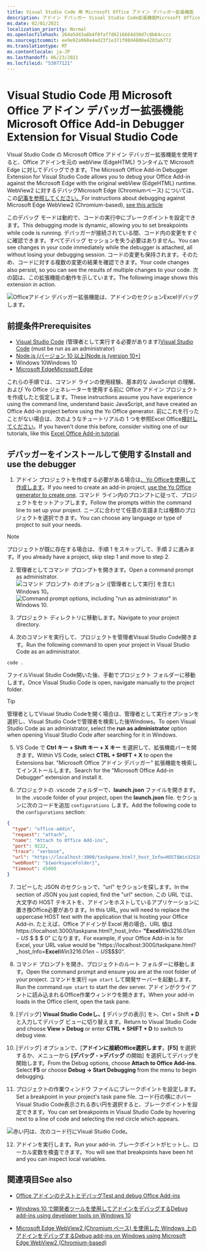 ```yaml
---
title: Visual Studio Code 用 Microsoft Office アドイン デバッガー拡張機能
description: アドイン デバッガー Visual Studio Code拡張機能Microsoft Office使用して、アドインのOfficeデバッグします。
ms.date: 02/01/2021
localization_priority: Normal
ms.openlocfilehash: 264a5d43a8b4f0faf7d6216664d30d7c8b64cccc
ms.sourcegitcommit: ee9e92a968e4ad23f1e371f00d4888e4203ab772
ms.translationtype: MT
ms.contentlocale: ja-JP
ms.lasthandoff: 06/23/2021
ms.locfileid: "53077121"
---
```

# <a name="microsoft-office-add-in-debugger-extension-for-visual-studio-code"></a><span data-ttu-id="2a390-103">Visual Studio Code 用 Microsoft Office アドイン デバッガー拡張機能</span><span class="sxs-lookup"><span data-stu-id="2a390-103">Microsoft Office Add-in Debugger Extension for Visual Studio Code</span></span>

<span data-ttu-id="2a390-104">Visual Studio Code の Microsoft Office アドイン デバッガー拡張機能を使用すると、Office アドインを元の webView (EdgeHTML) ランタイムで Microsoft Edge に対してデバッグできます。</span><span class="sxs-lookup"><span data-stu-id="2a390-104">The Microsoft Office Add-in Debugger Extension for Visual Studio Code allows you to debug your Office Add-in against the Microsoft Edge with the original webView (EdgeHTML) runtime.</span></span> <span data-ttu-id="2a390-105">WebView2 に対するデバッグMicrosoft Edge (Chromiumベース) については、この[記事を参照してください。](./debug-desktop-using-edge-chromium.md)</span><span class="sxs-lookup"><span data-stu-id="2a390-105">For instructions about debugging against Microsoft Edge WebView2 (Chromium-based), [see this article](./debug-desktop-using-edge-chromium.md)</span></span>

<span data-ttu-id="2a390-106">このデバッグ モードは動的で、コードの実行中にブレークポイントを設定できます。</span><span class="sxs-lookup"><span data-stu-id="2a390-106">This debugging mode is dynamic, allowing you to set breakpoints while code is running.</span></span> <span data-ttu-id="2a390-107">デバッガーが接続されている間、コード内の変更をすぐに確認できます。すべてデバッグ セッションを失う必要はありません。</span><span class="sxs-lookup"><span data-stu-id="2a390-107">You can see changes in your code immediately while the debugger is attached, all without losing your debugging session.</span></span> <span data-ttu-id="2a390-108">コードの変更も保持されます。そのため、コードに対する複数の変更の結果を確認できます。</span><span class="sxs-lookup"><span data-stu-id="2a390-108">Your code changes also persist, so you can see the results of multiple changes to your code.</span></span> <span data-ttu-id="2a390-109">次の図は、この拡張機能の動作を示しています。</span><span class="sxs-lookup"><span data-stu-id="2a390-109">The following image shows this extension in action.</span></span>

![Officeアドイン デバッガー拡張機能は、アドインのセクションExcelデバッグします。](../images/vs-debugger-extension-for-office-addins.jpg)

## <a name="prerequisites"></a><span data-ttu-id="2a390-111">前提条件</span><span class="sxs-lookup"><span data-stu-id="2a390-111">Prerequisites</span></span>

- <span data-ttu-id="2a390-112">[Visual Studio Code](https://code.visualstudio.com/) (管理者として実行する必要があります)</span><span class="sxs-lookup"><span data-stu-id="2a390-112">[Visual Studio Code](https://code.visualstudio.com/) (must be run as an administrator)</span></span>
- [<span data-ttu-id="2a390-113">Node.js (バージョン 10 以上)</span><span class="sxs-lookup"><span data-stu-id="2a390-113">Node.js (version 10+)</span></span>](https://nodejs.org/)
- <span data-ttu-id="2a390-114">Windows 10</span><span class="sxs-lookup"><span data-stu-id="2a390-114">Windows 10</span></span>
- [<span data-ttu-id="2a390-115">Microsoft Edge</span><span class="sxs-lookup"><span data-stu-id="2a390-115">Microsoft Edge</span></span>](https://www.microsoft.com/edge)

<span data-ttu-id="2a390-116">これらの手順では、コマンド ラインの使用経験、基本的な JavaScript の理解、および Yo Office ジェネレーターを使用する前に Office アドイン プロジェクトを作成したと仮定します。</span><span class="sxs-lookup"><span data-stu-id="2a390-116">These instructions assume you have experience using the command line, understand basic JavaScript, and have created an Office Add-in project before using the Yo Office generator.</span></span> <span data-ttu-id="2a390-117">前にこれを行ったことがない場合は、次のようなチュートリアルの 1 つを参照Excel Office[検討してください](../tutorials/excel-tutorial.md)。</span><span class="sxs-lookup"><span data-stu-id="2a390-117">If you haven't done this before, consider visiting one of our tutorials, like this [Excel Office Add-in tutorial](../tutorials/excel-tutorial.md).</span></span>

## <a name="install-and-use-the-debugger"></a><span data-ttu-id="2a390-118">デバッガーをインストールして使用する</span><span class="sxs-lookup"><span data-stu-id="2a390-118">Install and use the debugger</span></span>

1. <span data-ttu-id="2a390-119">アドイン プロジェクトを作成する必要がある場合は[、Yo Officeを使用して作成します](../quickstarts/excel-quickstart-jquery.md?tabs=yeomangenerator)。</span><span class="sxs-lookup"><span data-stu-id="2a390-119">If you need to create an add-in project, [use the Yo Office generator to create one](../quickstarts/excel-quickstart-jquery.md?tabs=yeomangenerator).</span></span> <span data-ttu-id="2a390-120">コマンド ライン内のプロンプトに従って、プロジェクトをセットアップします。</span><span class="sxs-lookup"><span data-stu-id="2a390-120">Follow the prompts within the command line to set up your project.</span></span> <span data-ttu-id="2a390-121">ニーズに合わせて任意の言語または種類のプロジェクトを選択できます。</span><span class="sxs-lookup"><span data-stu-id="2a390-121">You can choose any language or type of project to suit your needs.</span></span>

> [!NOTE]
> <span data-ttu-id="2a390-122">プロジェクトが既に存在する場合は、手順 1 をスキップして、手順 2 に進みます。</span><span class="sxs-lookup"><span data-stu-id="2a390-122">If you already have a project, skip step 1 and move to step 2.</span></span>

2. <span data-ttu-id="2a390-123">管理者としてコマンド プロンプトを開きます。</span><span class="sxs-lookup"><span data-stu-id="2a390-123">Open a command prompt as administrator.</span></span>
   <span data-ttu-id="2a390-124">![コマンド プロンプト のオプション ([管理者として実行] を含む) Windows 10。](../images/run-as-administrator-vs-code.jpg)</span><span class="sxs-lookup"><span data-stu-id="2a390-124">![Command prompt options, including "run as administrator" in Windows 10.](../images/run-as-administrator-vs-code.jpg)</span></span>

3. <span data-ttu-id="2a390-125">プロジェクト ディレクトリに移動します。</span><span class="sxs-lookup"><span data-stu-id="2a390-125">Navigate to your project directory.</span></span>

4. <span data-ttu-id="2a390-126">次のコマンドを実行して、プロジェクトを管理者Visual Studio Code開きます。</span><span class="sxs-lookup"><span data-stu-id="2a390-126">Run the following command to open your project in Visual Studio Code as an administrator.</span></span>

```command&nbsp;line
code .
```

<span data-ttu-id="2a390-127">ファイルVisual Studio Code開いた後、手動でプロジェクト フォルダーに移動します。</span><span class="sxs-lookup"><span data-stu-id="2a390-127">Once Visual Studio Code is open, navigate manually to the project folder.</span></span>

> [!TIP]
> <span data-ttu-id="2a390-128">管理者としてVisual Studio Codeを開く場合は、管理者として実行オプションを選択し、Visual Studio Codeで管理者を検索した後Windows。</span><span class="sxs-lookup"><span data-stu-id="2a390-128">To open Visual Studio Code as an administrator, select the **run as administrator** option when opening Visual Studio Code after searching for it in Windows.</span></span>

5. <span data-ttu-id="2a390-129">VS Code で **Ctrl キー + Shift キー + X キー** を選択して、拡張機能バーを開きます。</span><span class="sxs-lookup"><span data-stu-id="2a390-129">Within VS Code, select **CTRL + SHIFT + X** to open the Extensions bar.</span></span> <span data-ttu-id="2a390-130">"Microsoft Office アドイン デバッガー" 拡張機能を検索してインストールします。</span><span class="sxs-lookup"><span data-stu-id="2a390-130">Search for the "Microsoft Office Add-in Debugger" extension and install it.</span></span>

6. <span data-ttu-id="2a390-131">プロジェクトの .vscode フォルダーで、**launch.json** ファイルを開きます。</span><span class="sxs-lookup"><span data-stu-id="2a390-131">In the .vscode folder of your project, open the **launch.json** file.</span></span> <span data-ttu-id="2a390-132">セクションに次のコードを追加 `configurations` します。</span><span class="sxs-lookup"><span data-stu-id="2a390-132">Add the following code to the `configurations` section:</span></span>

```JSON
{
  "type": "office-addin",
  "request": "attach",
  "name": "Attach to Office Add-ins",
  "port": 9222,
  "trace": "verbose",
  "url": "https://localhost:3000/taskpane.html?_host_Info=HOST$Win32$16.01$en-US$$$$0",
  "webRoot": "${workspaceFolder}",
  "timeout": 45000
}
```

7. <span data-ttu-id="2a390-133">コピーした JSON のセクションで、"url" セクションを探します。</span><span class="sxs-lookup"><span data-stu-id="2a390-133">In the section of JSON you just copied, find the "url" section.</span></span> <span data-ttu-id="2a390-134">この URL では、大文字の HOST テキストを、アドインをホストしているアプリケーションに置き換Office必要があります。</span><span class="sxs-lookup"><span data-stu-id="2a390-134">In this URL, you will need to replace the uppercase HOST text with the application that is hosting your Office Add-in.</span></span> <span data-ttu-id="2a390-135">たとえば、Office アドインが Excel 用の場合、URL 値は https://localhost:3000/taskpane.html?_host_Info= <strong>"Excel</strong>$Win 32$16.01$en-US$ \$ \$ \$ 0" になります。</span><span class="sxs-lookup"><span data-stu-id="2a390-135">For example, if your Office Add-in is for Excel, your URL value would be "https://localhost:3000/taskpane.html?_host_Info=<strong>Excel</strong>$Win32$16.01$en-US$\$\$\$0".</span></span>

8. <span data-ttu-id="2a390-136">コマンド プロンプトを開き、プロジェクトのルート フォルダーに移動します。</span><span class="sxs-lookup"><span data-stu-id="2a390-136">Open the command prompt and ensure you are at the root folder of your project.</span></span> <span data-ttu-id="2a390-137">コマンドを実行 `npm start` して開発サーバーを起動します。</span><span class="sxs-lookup"><span data-stu-id="2a390-137">Run the command `npm start` to start the dev server.</span></span> <span data-ttu-id="2a390-138">アドインがクライアントに読み込まれるOffice作業ウィンドウを開きます。</span><span class="sxs-lookup"><span data-stu-id="2a390-138">When your add-in loads in the Office client, open the task pane.</span></span>

9. <span data-ttu-id="2a390-139">[デバッグ] **Visual Studio Codeし、[** デバッグの表示] を>、Ctrl + Shift **+ D** と入力してデバッグ ビューに切り替えます。</span><span class="sxs-lookup"><span data-stu-id="2a390-139">Return to Visual Studio Code and choose **View > Debug** or enter **CTRL + SHIFT + D** to switch to debug view.</span></span>

10. <span data-ttu-id="2a390-140">[デバッグ] オプションで、[**アドインに接続Office選択します**。**[F5]** を選択するか、メニューから **[デバッグ - >デバッグ** の開始] を選択してデバッグを開始します。</span><span class="sxs-lookup"><span data-stu-id="2a390-140">From the Debug options, choose **Attach to Office Add-ins**. Select **F5** or choose **Debug -> Start Debugging** from the menu to begin debugging.</span></span>

11. <span data-ttu-id="2a390-141">プロジェクトの作業ウィンドウ ファイルにブレークポイントを設定します。</span><span class="sxs-lookup"><span data-stu-id="2a390-141">Set a breakpoint in your project's task pane file.</span></span> <span data-ttu-id="2a390-142">コード行の横にホバー Visual Studio Code表示される赤い円を選択すると、ブレークポイントを設定できます。</span><span class="sxs-lookup"><span data-stu-id="2a390-142">You can set breakpoints in Visual Studio Code by hovering next to a line of code and selecting the red circle which appears.</span></span>

![赤い円は、次のコード行にVisual Studio Code。](../images/set-breakpoint.jpg)

12. <span data-ttu-id="2a390-144">アドインを実行します。</span><span class="sxs-lookup"><span data-stu-id="2a390-144">Run your add-in.</span></span> <span data-ttu-id="2a390-145">ブレークポイントがヒットし、ローカル変数を検査できます。</span><span class="sxs-lookup"><span data-stu-id="2a390-145">You will see that breakpoints have been hit and you can inspect local variables.</span></span>

## <a name="see-also"></a><span data-ttu-id="2a390-146">関連項目</span><span class="sxs-lookup"><span data-stu-id="2a390-146">See also</span></span>

* [<span data-ttu-id="2a390-147">Office アドインのテストとデバッグ</span><span class="sxs-lookup"><span data-stu-id="2a390-147">Test and debug Office Add-ins</span></span>](test-debug-office-add-ins.md)

* [<span data-ttu-id="2a390-148">Windows 10 で開発者ツールを使用してアドインをデバッグする</span><span class="sxs-lookup"><span data-stu-id="2a390-148">Debug add-ins using developer tools on Windows 10</span></span>](debug-add-ins-using-f12-developer-tools-on-windows-10.md)

* [<span data-ttu-id="2a390-149">Microsoft Edge WebView2 (Chromium ベース) を使用した Windows 上のアドインをデバッグする</span><span class="sxs-lookup"><span data-stu-id="2a390-149">Debug add-ins on Windows using Microsoft Edge WebView2 (Chromium-based)</span></span>](debug-desktop-using-edge-chromium.md)
